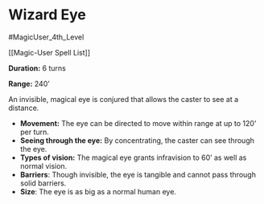 # Wizard Eye

#MagicUser_4th_Level 

[[Magic-User Spell List]]

**Duration:** 6 turns

**Range:** 240’

An invisible, magical eye is conjured that allows the caster to see at a distance.

- **Movement:** The eye can be directed to move within range at up to 120’ per turn.
- **Seeing through the eye:** By concentrating, the caster can see through the eye.
- **Types of vision:** The magical eye grants infravision to 60’ as well as normal vision.
- **Barriers**: Though invisible, the eye is tangible and cannot pass through solid barriers.
- **Size**: The eye is as big as a normal human eye.